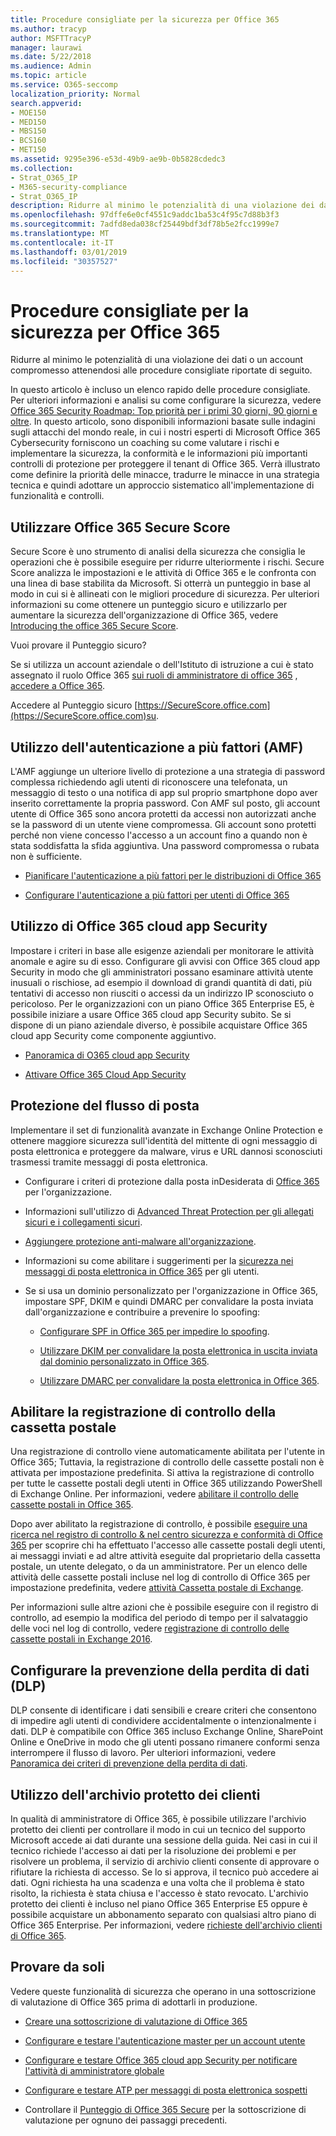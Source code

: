 ```yaml
---
title: Procedure consigliate per la sicurezza per Office 365
ms.author: tracyp
author: MSFTTracyP
manager: laurawi
ms.date: 5/22/2018
ms.audience: Admin
ms.topic: article
ms.service: O365-seccomp
localization_priority: Normal
search.appverid:
- MOE150
- MED150
- MBS150
- BCS160
- MET150
ms.assetid: 9295e396-e53d-49b9-ae9b-0b5828cdedc3
ms.collection:
- Strat_O365_IP
- M365-security-compliance
- Strat_O365_IP
description: Ridurre al minimo le potenzialità di una violazione dei dati o un account compromesso attenendosi alle procedure consigliate riportate di seguito.
ms.openlocfilehash: 97dffe6e0cf4551c9addc1ba53c4f95c7d88b3f3
ms.sourcegitcommit: 7adfd8eda038cf25449bdf3df78b5e2fcc1999e7
ms.translationtype: MT
ms.contentlocale: it-IT
ms.lasthandoff: 03/01/2019
ms.locfileid: "30357527"
---
```

# <a name="security-best-practices-for-office-365"></a>Procedure consigliate per la sicurezza per Office 365

Ridurre al minimo le potenzialità di una violazione dei dati o un account compromesso attenendosi alle procedure consigliate riportate di seguito.
  
In questo articolo è incluso un elenco rapido delle procedure consigliate. Per ulteriori informazioni e analisi su come configurare la sicurezza, vedere [Office 365 Security Roadmap: Top priorità per i primi 30 giorni, 90 giorni e oltre](security-roadmap.md). In questo articolo, sono disponibili informazioni basate sulle indagini sugli attacchi del mondo reale, in cui i nostri esperti di Microsoft Office 365 Cybersecurity forniscono un coaching su come valutare i rischi e implementare la sicurezza, la conformità e le informazioni più importanti controlli di protezione per proteggere il tenant di Office 365. Verrà illustrato come definire la priorità delle minacce, tradurre le minacce in una strategia tecnica e quindi adottare un approccio sistematico all'implementazione di funzionalità e controlli.
  
## <a name="use-office-365-secure-score"></a>Utilizzare Office 365 Secure Score

Secure Score è uno strumento di analisi della sicurezza che consiglia le operazioni che è possibile eseguire per ridurre ulteriormente i rischi. Secure Score analizza le impostazioni e le attività di Office 365 e le confronta con una linea di base stabilita da Microsoft. Si otterrà un punteggio in base al modo in cui si è allineati con le migliori procedure di sicurezza. Per ulteriori informazioni su come ottenere un punteggio sicuro e utilizzarlo per aumentare la sicurezza dell'organizzazione di Office 365, vedere [Introducing the office 365 Secure Score](office-365-secure-score.md).
  
Vuoi provare il Punteggio sicuro?
  
Se si utilizza un account aziendale o dell'Istituto di istruzione a cui è stato assegnato il ruolo Office 365 [sui ruoli di amministratore di office 365](https://support.office.com/article/da585eea-f576-4f55-a1e0-87090b6aaa9d) , [accedere a Office 365](https://www.office.com/signin).
  
Accedere al Punteggio sicuro [https://SecureScore.office.com](https://SecureScore.office.com)su.
  
## <a name="use-multi-factor-authentication-mfa"></a>Utilizzo dell'autenticazione a più fattori (AMF)

L'AMF aggiunge un ulteriore livello di protezione a una strategia di password complessa richiedendo agli utenti di riconoscere una telefonata, un messaggio di testo o una notifica di app sul proprio smartphone dopo aver inserito correttamente la propria password. Con AMF sul posto, gli account utente di Office 365 sono ancora protetti da accessi non autorizzati anche se la password di un utente viene compromessa. Gli account sono protetti perché non viene concesso l'accesso a un account fino a quando non è stata soddisfatta la sfida aggiuntiva. Una password compromessa o rubata non è sufficiente.
  
- [Pianificare l'autenticazione a più fattori per le distribuzioni di Office 365](https://support.office.com/article/043807b2-21db-4d5c-b430-c8a6dee0e6ba)

- [Configurare l'autenticazione a più fattori per utenti di Office 365](https://support.office.com/article/8f0454b2-f51a-4d9c-bcde-2c48e41621c6)

## <a name="use-office-365-cloud-app-security"></a>Utilizzo di Office 365 cloud app Security

Impostare i criteri in base alle esigenze aziendali per monitorare le attività anomale e agire su di esso. Configurare gli avvisi con Office 365 cloud app Security in modo che gli amministratori possano esaminare attività utente inusuali o rischiose, ad esempio il download di grandi quantità di dati, più tentativi di accesso non riusciti o accessi da un indirizzo IP sconosciuto o pericoloso. Per le organizzazioni con un piano Office 365 Enterprise E5, è possibile iniziare a usare Office 365 cloud app Security subito. Se si dispone di un piano aziendale diverso, è possibile acquistare Office 365 cloud app Security come componente aggiuntivo.
  
- [Panoramica di O365 cloud app Security](office-365-cas-overview.md)

- [Attivare Office 365 Cloud App Security](turn-on-office-365-cas.md)

## <a name="secure-mail-flow"></a>Protezione del flusso di posta

Implementare il set di funzionalità avanzate in Exchange Online Protection e ottenere maggiore sicurezza sull'identità del mittente di ogni messaggio di posta elettronica e proteggere da malware, virus e URL dannosi sconosciuti trasmessi tramite messaggi di posta elettronica.
  
- Configurare i criteri di protezione dalla posta inDesiderata di [Office 365](anti-spam-protection.md) per l'organizzazione.

- Informazioni sull'utilizzo di [Advanced Threat Protection per gli allegati sicuri e i collegamenti sicuri](https://technet.microsoft.com/library/mt148491.aspx).

- [Aggiungere protezione anti-malware all'organizzazione](https://technet.microsoft.com/en-us/library/jj200669%28v=exchg.150%29.aspx).

- Informazioni su come abilitare i suggerimenti per la [sicurezza nei messaggi di posta elettronica in Office 365](safety-tips-in-office-365.md) per gli utenti.

- Se si usa un dominio personalizzato per l'organizzazione in Office 365, impostare SPF, DKIM e quindi DMARC per convalidare la posta inviata dall'organizzazione e contribuire a prevenire lo spoofing:

  - [Configurare SPF in Office 365 per impedire lo spoofing](https://docs.microsoft.com/office365/SecurityCompliance/set-up-spf-in-office-365-to-help-prevent-spoofing).

  - [Utilizzare DKIM per convalidare la posta elettronica in uscita inviata dal dominio personalizzato in Office 365](https://docs.microsoft.com/office365/SecurityCompliance/set-up-spf-in-office-365-to-help-prevent-spoofing).

  - [Utilizzare DMARC per convalidare la posta elettronica in Office 365](https://technet.microsoft.com/library/mt734386%28v=exchg.150%29.aspx).

## <a name="enable-mailbox-audit-logging"></a>Abilitare la registrazione di controllo della cassetta postale

Una registrazione di controllo viene automaticamente abilitata per l'utente in Office 365; Tuttavia, la registrazione di controllo delle cassette postali non è attivata per impostazione predefinita. Si attiva la registrazione di controllo per tutte le cassette postali degli utenti in Office 365 utilizzando PowerShell di Exchange Online. Per informazioni, vedere [abilitare il controllo delle cassette postali in Office 365](https://go.microsoft.com/fwlink/p/?LinkID=626109).
  
Dopo aver abilitato la registrazione di controllo, è possibile [eseguire una ricerca nel registro di controllo &amp; nel centro sicurezza e conformità di Office 365](search-the-audit-log-in-security-and-compliance.md) per scoprire chi ha effettuato l'accesso alle cassette postali degli utenti, ai messaggi inviati e ad altre attività eseguite dal proprietario della cassetta postale, un utente delegato, o da un amministratore. Per un elenco delle attività delle cassette postali incluse nel log di controllo di Office 365 per impostazione predefinita, vedere [attività Cassetta postale di Exchange](search-the-audit-log-in-security-and-compliance.md#exchange-mailbox-activities).
  
Per informazioni sulle altre azioni che è possibile eseguire con il registro di controllo, ad esempio la modifica del periodo di tempo per il salvataggio delle voci nel log di controllo, vedere [registrazione di controllo delle cassette postali in Exchange 2016](https://technet.microsoft.com/en-us/library/ff459237%28v=exchg.160%29.aspx).
  
## <a name="configure-data-loss-prevention-dlp"></a>Configurare la prevenzione della perdita di dati (DLP)

DLP consente di identificare i dati sensibili e creare criteri che consentono di impedire agli utenti di condividere accidentalmente o intenzionalmente i dati. DLP è compatibile con Office 365 incluso Exchange Online, SharePoint Online e OneDrive in modo che gli utenti possano rimanere conformi senza interrompere il flusso di lavoro. Per ulteriori informazioni, vedere [Panoramica dei criteri di prevenzione della perdita di dati](data-loss-prevention-policies.md).
  
## <a name="use-customer-lockbox"></a>Utilizzo dell'archivio protetto dei clienti

In qualità di amministratore di Office 365, è possibile utilizzare l'archivio protetto dei clienti per controllare il modo in cui un tecnico del supporto Microsoft accede ai dati durante una sessione della guida. Nei casi in cui il tecnico richiede l'accesso ai dati per la risoluzione dei problemi e per risolvere un problema, il servizio di archivio clienti consente di approvare o rifiutare la richiesta di accesso. Se lo si approva, il tecnico può accedere ai dati. Ogni richiesta ha una scadenza e una volta che il problema è stato risolto, la richiesta è stata chiusa e l'accesso è stato revocato. L'archivio protetto dei clienti è incluso nel piano Office 365 Enterprise E5 oppure è possibile acquistare un abbonamento separato con qualsiasi altro piano di Office 365 Enterprise. Per informazioni, vedere [richieste dell'archivio clienti di Office 365](https://support.office.com/article/36f9cdd1-e64c-421b-a7e4-4a54d16440a2).
  
## <a name="try-it-yourself"></a>Provare da soli
<a name="SecureScore"> </a>

Vedere queste funzionalità di sicurezza che operano in una sottoscrizione di valutazione di Office 365 prima di adottarli in produzione.
  
- [Creare una sottoscrizione di valutazione di Office 365](https://technet.microsoft.com/library/mt736406.aspx)

- [Configurare e testare l'autenticazione master per un account utente](https://technet.microsoft.com/library/mt492459.aspx)

- [Configurare e testare Office 365 cloud app Security per notificare l'attività di amministratore globale](https://technet.microsoft.com/library/mt757250.aspx)

- [Configurare e testare ATP per messaggi di posta elettronica sospetti](https://technet.microsoft.com/library/mt490479.aspx)

- Controllare il [Punteggio di Office 365 Secure](https://securescore.office.com/) per la sottoscrizione di valutazione per ognuno dei passaggi precedenti.